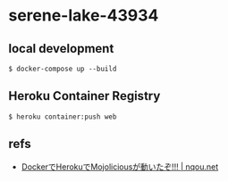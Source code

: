# serene-lake-43934

## local development
```
$ docker-compose up --build
```

## Heroku Container Registry
```
$ heroku container:push web
```

## refs
- [DockerでHerokuでMojoliciousが動いたぞ!!! | nqou.net](http://www.nqou.net/2017/12/03/012037/)
